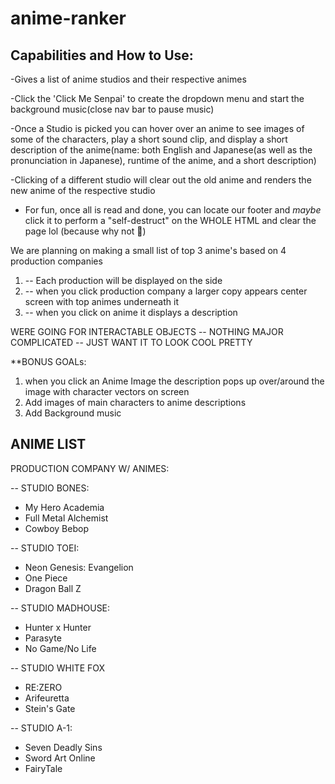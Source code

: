 # anime-ranker

Capabilities and How to Use:
----------------------------------------------------------

-Gives a list of anime studios and their respective animes

-Click the 'Click Me Senpai' to create the dropdown menu and start the background music(close nav bar to pause music)

-Once a Studio is picked you can hover over an anime to see images of some of the characters, play a short sound clip, and display a short description of the anime(name: both English and Japanese(as well as the pronunciation in Japanese), runtime of the anime, and a short description)

-Clicking of a different studio will clear out the old anime and renders the new anime of the respective studio

- For fun, once all is read and done, you can locate our footer and *maybe* click it to perform a "self-destruct" on the WHOLE HTML and clear the page lol (because why not 🥴)




We are planning on making a small list of top 3 anime's based on 4 production companies 

1. -- Each production will be displayed on the side
2. -- when you click production company a larger copy appears center screen with top animes underneath it
3. -- when you click on anime it displays a description



WERE GOING FOR INTERACTABLE OBJECTS -- NOTHING MAJOR COMPLICATED -- JUST WANT IT TO LOOK COOL PRETTY




**BONUS GOALs:
1. when you click an Anime Image the description pops up over/around the image with character vectors on screen
2. Add images of main characters to anime descriptions
3. Add Background music



ANIME LIST
-----------------
PRODUCTION COMPANY W/ ANIMES:

-- STUDIO BONES:
- My Hero Academia
- Full Metal Alchemist
- Cowboy Bebop


-- STUDIO TOEI:
- Neon Genesis: Evangelion
- One Piece
- Dragon Ball Z


-- STUDIO MADHOUSE:
- Hunter x Hunter
- Parasyte
- No Game/No Life


-- STUDIO WHITE FOX
- RE:ZERO
- Arifeuretta
- Stein's Gate

-- STUDIO A-1:
- Seven Deadly Sins
- Sword Art Online
- FairyTale


